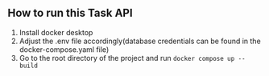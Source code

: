 ## How to run this Task API
1. Install docker desktop
2. Adjust the .env file accordingly(database credentials can be found in the docker-compose.yaml file)
3. Go to the root directory of the project and run `docker compose up --build`


